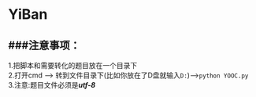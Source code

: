# YiBan
###注意事项：
----  
1.把脚本和需要转化的题目放在一个目录下  
2.打开cmd --> 转到文件目录下(比如你放在了D盘就输入`D:`)-->`python YOOC.py`  
3.注意:题目文件必须是***utf-8***  
